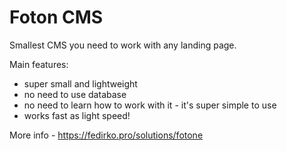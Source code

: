 # Foton CMS
Smallest CMS you need to work with any landing page.

Main features:
- super small and lightweight
- no need to use database
- no need to learn how to work with it - it's super simple to use
- works fast as light speed!

More info - https://fedirko.pro/solutions/fotone
 
